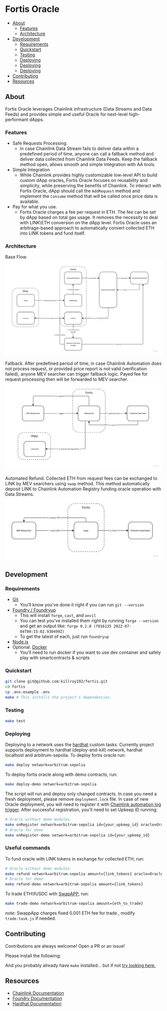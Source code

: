 # Fortis Oracle

- [About](#about)
  - [Features](#features)
  - [Architecture](#architecture)
- [Development](#development)
  - [Requirements](#requirements)
  - [Quickstart](#quickstart)
  - [Testing](#testing)
  - [Deploying](#deploying)
  - [Deploying](#deploying)
  - [Deploying](#deploying)
- [Contributing](#contributing)
- [Resources](#resources)

## About

Fortis Oracle leverages Chainlink infrastructure (Data Streams and Data Feeds) and provides simple and useful Oracle for next-level high-performant dApps.

### Features

- Safe Requests Processing.
  - In case Chainlink Data Stream fails to deliver data within a predefined period of time, anyone can call a fallback method and deliver data collected from Chainlink Data Feeds. Keep the fallback method open, allows smooth and simple integration with AA tools.
- Simple Integration
  - While Chainlink provides highly customizable low-level API to build custom dApp oracles, Fortis Oracle focuses on reusability and simplicity, while preserving the benefits of Chainlink. To interact with Fortis Oracle, dApp should call the `AddRequest` method and implement the `Consume` method that will be called once price data is available.
- Pay for what you use.
  - Fortis Oracle charges a fee per request in ETH. The fee can be set by dApp based on total gas usage. It removes the necessity to deal with LINK\ETH conversion on the dApp level. Fortis Oracle uses an arbitrage-based approach to automatically convert collected ETH into LINK tokens and fund itself.

### Architecture

Base Flow.
![Base Flow](./img/Fortis_Base_flow.jpg)

Fallback.
After predefined period of time, in case Chainlink Automation does not process request, or provided price report is not valid (verification failed), anyone MEV searcher can trigger fallback logic. Payed fee for request processing then will be forwarded to MEV searcher.
![Fallback](./img/Fortis_Fallback_execution.jpg)

Automated Refund.
Collected ETH from request fees can be exchanged to LINK by MEV searchers using `swap` method. This method automatically deposit LINK to Chainlink Automation Registry funding oracle operation with Data Streams.
![Automated Refund](./img/Fortis_Automatic_Refund.jpg)

## Development

### Requirements

- [Git](https://git-scm.com/book/en/v2/Getting-Started-Installing-Git)  
    -   You'll know you've done it right if you can run `git --version`
- [Foundry / Foundryup](https://github.com/gakonst/foundry)
    -   This will install `forge`, `cast`, and `anvil`
    -   You can test you've installed them right by running `forge --version` and get an output like: `forge 0.2.0 (f016135 2022-07-04T00:15:02.930499Z)`
    -   To get the latest of each, just run `foundryup`
- [Node.js](https://nodejs.org/en)
- Optional. [Docker](https://www.docker.com/)
    - You'll need to run docker if you want to use dev container and safely play with smartcontracts & scripts

### Quickstart

```sh
git clone git@github.com:killroy192/fortis.git
cd fortis
cp .env.example .env
make # This installs the project's dependencies.
```

### Testing

```sh
make test
```

### Deploying

Deploying to a network uses the [hardhat](https://hardhat.org/) custom tasks. Currently project supports deployment to hardhat (deploy-and-kill) network, hardhat localhost and arbitrum-sepolia.
To deploy fortis oracle  run:

```sh
make deploy network=arbitrum-sepolia
```

To deploy fortis oracle along with demo contracts, run:

```sh
make deploy-demo network=arbitrum-sepolia
```

The script will run and deploy only changed contracts. In case you need a fresh deployment, please remove `deployment.lock` file.
In case of new Oracle deployment, you will need to register it with [Chainlink automation log trigger](https://docs.chain.link/chainlink-automation/overview/getting-started#try-out-chainlink-automation).
After successful registration, you'll need to set Upkeep ID running:

```sh
# Oracle without demo modules
make onRegister network=arbitrum-sepolia id={your_upkeep_id} oracle=Oracle
# Oracle for demo 
make onRegister-demo network=arbitrum-sepolia id={your_upkeep_id}
```

### Useful commands

To fund oracle with LINK tokens in exchange for collected ETH, run:

```sh
# Oracle without demo modules
make refund network=arbitrum-sepolia amount={link_tokens} oracle=Oracle
# Oracle for demo 
make refund-demo network=arbitrum-sepolia amount={link_tokens}
```

To trade ETH\fUSDC with [SwapAPP](https://github.com/killroy192/fortis/blob/main/src/example/SwapApp.sol), run:

```sh
make trade-demo network=arbitrum-sepolia amount={eth_to_trade}
```

*note:* SwappApp charges fixed 0.001 ETH fee for trade , modify `trade.task.js` if needed.

## Contributing

Contributions are always welcome! Open a PR or an issue!

Please install the following:

And you probably already have `make` installed... but if not [try looking here.](https://askubuntu.com/questions/161104/how-do-i-install-make)

## Resources

- [Chainlink Documentation](https://docs.chain.link/)
- [Foundry Documentation](https://book.getfoundry.sh/)
- [Hardhat Documentation](https://hardhat.org/docs)
